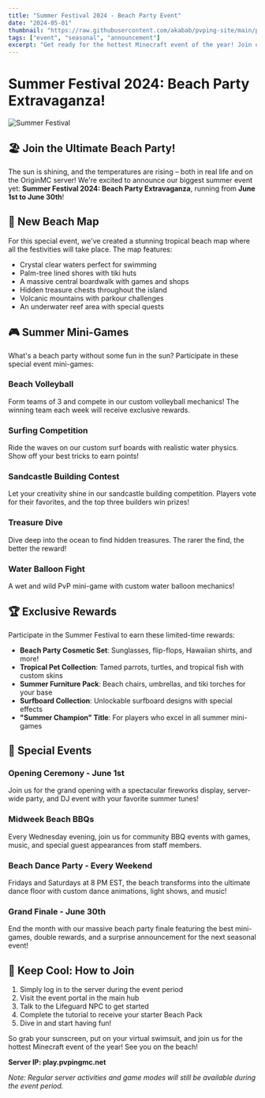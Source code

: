 ```yaml
---
title: "Summer Festival 2024 - Beach Party Event"
date: "2024-05-01"
thumbnail: "https://raw.githubusercontent.com/akabab/pvping-site/main/public/images/summer-festival.jpg"
tags: ["event", "seasonal", "announcement"]
excerpt: "Get ready for the hottest Minecraft event of the year! Join us for our Summer Festival with unique mini-games, prizes, and a special beach map."
---
```


# Summer Festival 2024: Beach Party Extravaganza!

![Summer Festival](https://raw.githubusercontent.com/akabab/pvping-site/main/public/images/summer-festival.jpg)

## 🏖️ Join the Ultimate Beach Party!

The sun is shining, and the temperatures are rising – both in real life and on the OriginMC server! We're excited to announce our biggest summer event yet: **Summer Festival 2024: Beach Party Extravaganza**, running from **June 1st to June 30th**!

## 🌴 New Beach Map

For this special event, we've created a stunning tropical beach map where all the festivities will take place. The map features:

- Crystal clear waters perfect for swimming
- Palm-tree lined shores with tiki huts
- A massive central boardwalk with games and shops
- Hidden treasure chests throughout the island
- Volcanic mountains with parkour challenges
- An underwater reef area with special quests

## 🎮 Summer Mini-Games

What's a beach party without some fun in the sun? Participate in these special event mini-games:

### Beach Volleyball
Form teams of 3 and compete in our custom volleyball mechanics! The winning team each week will receive exclusive rewards.

### Surfing Competition
Ride the waves on our custom surf boards with realistic water physics. Show off your best tricks to earn points!

### Sandcastle Building Contest
Let your creativity shine in our sandcastle building competition. Players vote for their favorites, and the top three builders win prizes!

### Treasure Dive
Dive deep into the ocean to find hidden treasures. The rarer the find, the better the reward!

### Water Balloon Fight
A wet and wild PvP mini-game with custom water balloon mechanics!

## 🏆 Exclusive Rewards

Participate in the Summer Festival to earn these limited-time rewards:

- **Beach Party Cosmetic Set**: Sunglasses, flip-flops, Hawaiian shirts, and more!
- **Tropical Pet Collection**: Tamed parrots, turtles, and tropical fish with custom skins
- **Summer Furniture Pack**: Beach chairs, umbrellas, and tiki torches for your base
- **Surfboard Collection**: Unlockable surfboard designs with special effects
- **"Summer Champion" Title**: For players who excel in all summer mini-games

## 🎵 Special Events

### Opening Ceremony - June 1st
Join us for the grand opening with a spectacular fireworks display, server-wide party, and DJ event with your favorite summer tunes!

### Midweek Beach BBQs
Every Wednesday evening, join us for community BBQ events with games, music, and special guest appearances from staff members.

### Beach Dance Party - Every Weekend
Fridays and Saturdays at 8 PM EST, the beach transforms into the ultimate dance floor with custom dance animations, light shows, and music!

### Grand Finale - June 30th
End the month with our massive beach party finale featuring the best mini-games, double rewards, and a surprise announcement for the next seasonal event!

## 🧊 Keep Cool: How to Join

1. Simply log in to the server during the event period
2. Visit the event portal in the main hub
3. Talk to the Lifeguard NPC to get started
4. Complete the tutorial to receive your starter Beach Pack
5. Dive in and start having fun!

So grab your sunscreen, put on your virtual swimsuit, and join us for the hottest Minecraft event of the year! See you on the beach!

**Server IP: play.pvpingmc.net**

*Note: Regular server activities and game modes will still be available during the event period.* 